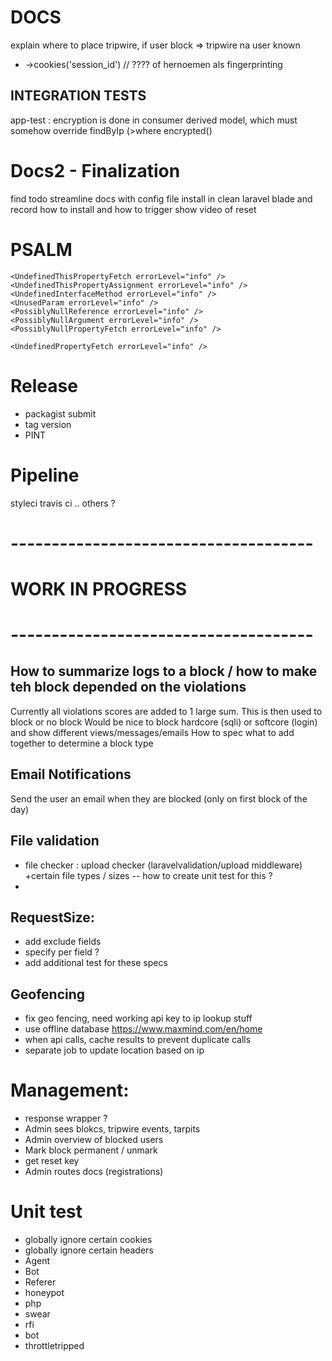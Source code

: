 # DOCS
explain where to place tripwire, if user block => tripwire na user known
* ->cookies('session_id') // ???? of hernoemen als fingerprinting

## INTEGRATION TESTS
app-test : encryption is done in consumer derived model, which must somehow override findByIp (>where encrypted()


# Docs2 - Finalization
find todo
streamline docs with config file
install in clean laravel blade and record how to install and how to trigger
show video of reset




# PSALM
    <UndefinedThisPropertyFetch errorLevel="info" />
    <UndefinedThisPropertyAssignment errorLevel="info" />
    <UndefinedInterfaceMethod errorLevel="info" />
    <UnusedParam errorLevel="info" />
    <PossiblyNullReference errorLevel="info" />
    <PossiblyNullArgument errorLevel="info" />
    <PossiblyNullPropertyFetch errorLevel="info" />

    <UndefinedPropertyFetch errorLevel="info" />


# Release
* packagist submit
* tag version
* PINT
# Pipeline
styleci
travis ci
.. others ?



# -------------------------------------
#         WORK IN PROGRESS
# -------------------------------------

## How to summarize logs to a block / how to make teh block depended on the violations
Currently all violations scores are added to 1 large sum. This is then used to block or no block
Would be nice to block hardcore (sqli) or softcore (login) and show different views/messages/emails
How to spec what to add together to determine a block type

## Email Notifications
Send the user an email when they are blocked (only on first block of the day)

## File validation
- file checker : upload checker (laravelvalidation/upload middleware) +certain file types / sizes
  -- how to create unit test for this ?
- 
## RequestSize:
- add exclude fields
- specify per field ?
- add additional test for these specs

## Geofencing
- fix geo fencing, need working api key to ip lookup stuff
- use offline database https://www.maxmind.com/en/home
- when api calls, cache results to prevent  duplicate calls
- separate job to update location based on ip

# Management:
- response wrapper ?
- Admin sees blokcs, tripwire events, tarpits
- Admin overview of blocked users
- Mark block permanent / unmark
- get reset key
- Admin routes docs (registrations)

# Unit test
- globally ignore certain cookies
- globally ignore certain headers
- Agent
- Bot
- Referer
- honeypot
- php
- swear
- rfi
- bot
- throttletripped

